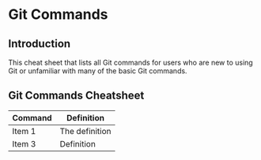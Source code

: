 # Git Commands

## Introduction

This cheat sheet that lists all Git commands for users who are new to using Git or unfamiliar with many of the basic Git commands.

## Git Commands Cheatsheet

| Command | Definition     |
| ------- | -------------- |
| Item 1  | The definition |
| Item 3  | Definition     |
